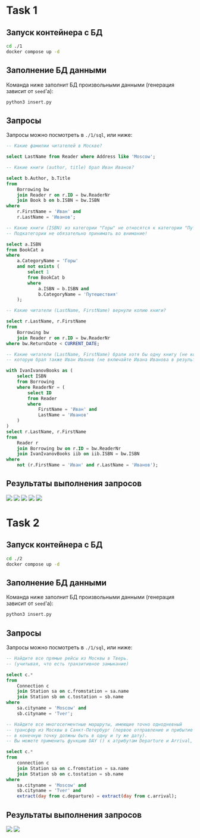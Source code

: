 # Task 1

## Запуск контейнера с БД

```bash
cd ./1
docker compose up -d
```

## Заполнение БД данными

Команда ниже заполнит БД произвольными данными (генерация зависит от `seed`'a):

```bash
python3 insert.py
```

## Запросы

Запросы можно посмотреть в `./1/sql`, или ниже:

```sql
-- Какие фамилии читателей в Москве?

select LastName from Reader where Address like 'Moscow';
```
```sql
-- Какие книги (author, title) брал Иван Иванов?

select b.Author, b.Title
from
    Borrowing bw
    join Reader r on r.ID = bw.ReaderNr
    join Book b on b.ISBN = bw.ISBN
where
    r.FirstName = 'Иван' and
    r.LastName = 'Иванов';
```
```sql
-- Какие книги (ISBN) из категории "Горы" не относятся к категории "Путешествия"?
-- Подкатегории не обязательно принимать во внимание!

select a.ISBN
from BookCat a
where
    a.CategoryName = 'Горы'
    and not exists (
        select 1
        from BookCat b
        where
            a.ISBN = b.ISBN and
            b.CategoryName = 'Путешествия'
    );
```
```sql
-- Какие читатели (LastName, FirstName) вернули копию книги?

select r.LastName, r.FirstName
from
    Borrowing bw
    join Reader r on r.ID = bw.ReaderNr
where bw.ReturnDate < CURRENT_DATE;
```
```sql
-- Какие читатели (LastName, FirstName) брали хотя бы одну книгу (не копию),
-- которую брал также Иван Иванов (не включайте Ивана Иванова в результат)?

with IvanIvanovBooks as (
    select ISBN
    from Borrowing
    where ReaderNr = (
        select ID
        from Reader
        where
            FirstName = 'Иван' and
            LastName = 'Иванов'
    )
)
select r.LastName, r.FirstName
from
    Reader r
    join Borrowing bw on r.ID = bw.ReaderNr
    join IvanIvanovBooks iib on iib.ISBN = bw.ISBN
where
    not (r.FirstName = 'Иван' and r.LastName = 'Иванов');
```

## Результаты выполнения запросов

![](./images/1a.png)
![](./images/1b.png)
![](./images/1c.png)
![](./images/1d.png)
![](./images/1e.png)

# Task 2

## Запуск контейнера с БД

```bash
cd ./2
docker compose up -d
```

## Заполнение БД данными

Команда ниже заполнит БД произвольными данными (генерация зависит от `seed`'a):

```bash
python3 insert.py
```

## Запросы

Запросы можно посмотреть в `./1/sql`, или ниже:

```sql
-- Найдите все прямые рейсы из Москвы в Тверь.
-- (учитывая, что есть транзитивное замыкание)

select c.*
from
    Connection c
    join Station sa on c.fromstation = sa.name
    join Station sb on c.tostation = sb.name
where
    sa.cityname = 'Moscow' and
    sb.cityname = 'Tver';
```

```sql
-- Найдите все многосегментные маршруты, имеющие точно однодневный
-- трансфер из Москвы в Санкт-Петербург (первое отправление и прибытие
-- в конечную точку должны быть в одну и ту же дату).
-- Вы можете применить функцию DAY () к атрибутам Departure и Arrival, чтобы определить дату.

select c.*
from
    connection c
    join Station sa on c.fromstation = sa.name
    join Station sb on c.tostation = sb.name
where
    sa.cityname = 'Moscow' and
    sb.cityname = 'Tver' and
    extract(day from c.departure) = extract(day from c.arrival);
```

## Результаты выполнения запросов

![](./images/2a.png)
![](./images/2b.png)
